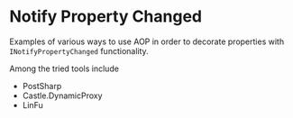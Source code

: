 # Notify Property Changed

Examples of various ways to use AOP in order to decorate properties with `INotifyPropertyChanged` functionality.

Among the tried tools include
  
  - PostSharp
  - Castle.DynamicProxy
  - LinFu

